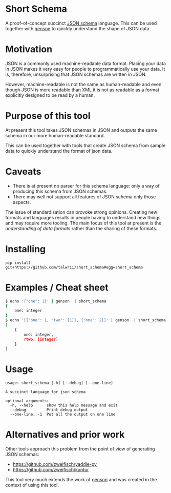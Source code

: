 <!-- This is generated by make-readme.py do not edit -->
# Short Schema

A proof-of-concept succinct [JSON schema](http://json-schema.org/) language. This can be used together with [genson](https://github.com/wolverdude/genson/) to quickly understand the shape of JSON data.

# Motivation

JSON is a commonly used machine-readable data format.
Placing your data in JSON makes it very easy for people to programmatically use your data.
It is, therefore, unsurprising that JSON schemas are written in JSON.

However, machine-readable is not the same as human-readable and even though JSON is more readable than XML it is not as readable as a format explicitly designed to be read by a human.

# Purpose of this tool

At present this tool takes JSON schemas in JSON and outputs the same schema in our more human-readable standard.

This can be used together with tools that create JSON schema from sample data to quickly understand the format of json data.


# Caveats

- There is at present no parser for this schema language: only a way of producing this schema from JSON schemas.
- There may well not support all features of JSON schema only those aspects.

The issue of standardisation can provoke strong opinions. Creating new formats and languages results in people having to understand new things and may require more tooling. The main focus of this tool at present is the *understanding of data formats* rather than the sharing of these formats.

# Installing

```
pip install git+https://github.com/talwrii/short_schema#egg=short_schema
```

# Examples / Cheat sheet

```bash
$ echo '{"one": 1}' | genson  | short_schema
{
    one: integer
}
$ echo '[{"one": 1, "two": [1]}, {"one": 2}]' | genson  | short_schema
[
    {
        one: integer,
        ?two: [integer]
    }
]

```

# Usage

```
usage: short_schema [-h] [--debug] [--one-line]

A succinct language for json schema

optional arguments:
  -h, --help      show this help message and exit
  --debug         Print debug output
  --one-line, -1  Put all the output on one line

```

# Alternatives and prior work

Other tools approach this problem from the point of view of generating JSON schemas:

 * https://github.com/zweifisch/yaddle-py
 * https://github.com/zweifisch/kontur

This tool very much extends the work of [genson](https://github.com/wolverdude/genson/) and was created in the context of using this tool.
